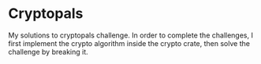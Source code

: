 # Cryptopals
My solutions to cryptopals challenge. In order to complete the challenges, I first implement the crypto algorithm inside
the crypto crate, then solve the challenge by breaking it.

